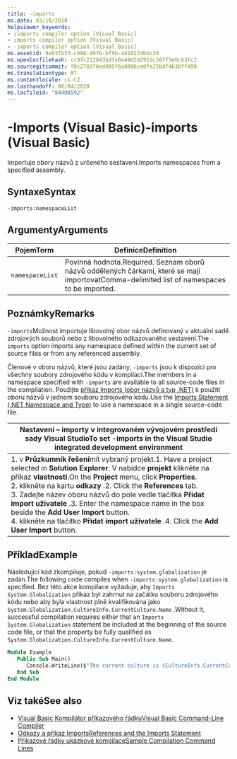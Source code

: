 ```yaml
---
title: -imports
ms.date: 03/10/2018
helpviewer_keywords:
- /imports compiler option [Visual Basic]
- imports compiler option [Visual Basic]
- -imports compiler option [Visual Basic]
ms.assetid: 9a93fb53-c080-497b-bf9b-441022dbbc39
ms.openlocfilehash: cc9fc222843bdfe8e49d2d291dc36ff3e0c63fc2
ms.sourcegitcommit: f8c270376ed905f6a8896ce0fe25b4f4b38ff498
ms.translationtype: MT
ms.contentlocale: cs-CZ
ms.lasthandoff: 06/04/2020
ms.locfileid: "84408592"
---
```

# <a name="-imports-visual-basic"></a><span data-ttu-id="cb5b8-102">-Imports (Visual Basic)</span><span class="sxs-lookup"><span data-stu-id="cb5b8-102">-imports (Visual Basic)</span></span>
<span data-ttu-id="cb5b8-103">Importuje obory názvů z určeného sestavení.</span><span class="sxs-lookup"><span data-stu-id="cb5b8-103">Imports namespaces from a specified assembly.</span></span>  
  
## <a name="syntax"></a><span data-ttu-id="cb5b8-104">Syntaxe</span><span class="sxs-lookup"><span data-stu-id="cb5b8-104">Syntax</span></span>  
  
```console  
-imports:namespaceList  
```  
  
## <a name="arguments"></a><span data-ttu-id="cb5b8-105">Argumenty</span><span class="sxs-lookup"><span data-stu-id="cb5b8-105">Arguments</span></span>  
  
|<span data-ttu-id="cb5b8-106">Pojem</span><span class="sxs-lookup"><span data-stu-id="cb5b8-106">Term</span></span>|<span data-ttu-id="cb5b8-107">Definice</span><span class="sxs-lookup"><span data-stu-id="cb5b8-107">Definition</span></span>|  
|---|---|  
|`namespaceList`|<span data-ttu-id="cb5b8-108">Povinná hodnota.</span><span class="sxs-lookup"><span data-stu-id="cb5b8-108">Required.</span></span> <span data-ttu-id="cb5b8-109">Seznam oborů názvů oddělených čárkami, které se mají importovat</span><span class="sxs-lookup"><span data-stu-id="cb5b8-109">Comma-delimited list of namespaces to be imported.</span></span>|  
  
## <a name="remarks"></a><span data-ttu-id="cb5b8-110">Poznámky</span><span class="sxs-lookup"><span data-stu-id="cb5b8-110">Remarks</span></span>  
 <span data-ttu-id="cb5b8-111">`-imports`Možnost importuje libovolný obor názvů definovaný v aktuální sadě zdrojových souborů nebo z libovolného odkazovaného sestavení.</span><span class="sxs-lookup"><span data-stu-id="cb5b8-111">The `-imports` option imports any namespace defined within the current set of source files or from any referenced assembly.</span></span>  
  
 <span data-ttu-id="cb5b8-112">Členové v oboru názvů, které jsou zadány, `-imports` jsou k dispozici pro všechny soubory zdrojového kódu v kompilaci.</span><span class="sxs-lookup"><span data-stu-id="cb5b8-112">The members in a namespace specified with `-imports` are available to all source-code files in the compilation.</span></span> <span data-ttu-id="cb5b8-113">Použijte [příkaz Imports (obor názvů a typ .NET)](../../language-reference/statements/imports-statement-net-namespace-and-type.md) k použití oboru názvů v jednom souboru zdrojového kódu.</span><span class="sxs-lookup"><span data-stu-id="cb5b8-113">Use the [Imports Statement (.NET Namespace and Type)](../../language-reference/statements/imports-statement-net-namespace-and-type.md) to use a namespace in a single source-code file.</span></span>  
  
|<span data-ttu-id="cb5b8-114">Nastavení – importy v integrovaném vývojovém prostředí sady Visual Studio</span><span class="sxs-lookup"><span data-stu-id="cb5b8-114">To set -imports in the Visual Studio integrated development environment</span></span>|  
|---|  
|<span data-ttu-id="cb5b8-115">1. v **Průzkumník řešení**mít vybraný projekt.</span><span class="sxs-lookup"><span data-stu-id="cb5b8-115">1.  Have a project selected in **Solution Explorer**.</span></span> <span data-ttu-id="cb5b8-116">V nabídce **projekt** klikněte na příkaz **vlastnosti**.</span><span class="sxs-lookup"><span data-stu-id="cb5b8-116">On the **Project** menu, click **Properties**.</span></span> <br /><span data-ttu-id="cb5b8-117">2. klikněte na kartu **odkazy** .</span><span class="sxs-lookup"><span data-stu-id="cb5b8-117">2.  Click the **References** tab.</span></span><br /><span data-ttu-id="cb5b8-118">3. Zadejte název oboru názvů do pole vedle tlačítka **Přidat import uživatele** .</span><span class="sxs-lookup"><span data-stu-id="cb5b8-118">3.  Enter the namespace name in the box beside the **Add User Import** button.</span></span><br /><span data-ttu-id="cb5b8-119">4. klikněte na tlačítko **Přidat import uživatele** .</span><span class="sxs-lookup"><span data-stu-id="cb5b8-119">4.  Click the **Add User Import** button.</span></span>|  
  
## <a name="example"></a><span data-ttu-id="cb5b8-120">Příklad</span><span class="sxs-lookup"><span data-stu-id="cb5b8-120">Example</span></span>  
 <span data-ttu-id="cb5b8-121">Následující kód zkompiluje, pokud `-imports:system.globalization` je zadán.</span><span class="sxs-lookup"><span data-stu-id="cb5b8-121">The following code compiles when `-imports:system.globalization` is specified.</span></span> <span data-ttu-id="cb5b8-122">Bez této akce kompilace vyžaduje, aby `Imports System.Globalization` příkaz byl zahrnut na začátku souboru zdrojového kódu nebo aby byla vlastnost plně kvalifikována jako `System.Globalization.CultureInfo.CurrentCulture.Name` .</span><span class="sxs-lookup"><span data-stu-id="cb5b8-122">Without it, successful compilation requires either that an `Imports System.Globalization` statement be included at the beginning of the source code file, or that the property be fully qualified as `System.Globalization.CultureInfo.CurrentCulture.Name`.</span></span>

```vb
Module Example
   Public Sub Main()
      Console.WriteLine($"The current culture is {CultureInfo.CurrentCulture.Name}")
   End Sub
End Module
```

## <a name="see-also"></a><span data-ttu-id="cb5b8-123">Viz také</span><span class="sxs-lookup"><span data-stu-id="cb5b8-123">See also</span></span>

- [<span data-ttu-id="cb5b8-124">Visual Basic Kompilátor příkazového řádku</span><span class="sxs-lookup"><span data-stu-id="cb5b8-124">Visual Basic Command-Line Compiler</span></span>](index.md)
- [<span data-ttu-id="cb5b8-125">Odkazy a příkaz Imports</span><span class="sxs-lookup"><span data-stu-id="cb5b8-125">References and the Imports Statement</span></span>](../../programming-guide/program-structure/references-and-the-imports-statement.md)
- [<span data-ttu-id="cb5b8-126">Příkazové řádky ukázkové kompilace</span><span class="sxs-lookup"><span data-stu-id="cb5b8-126">Sample Compilation Command Lines</span></span>](sample-compilation-command-lines.md)
